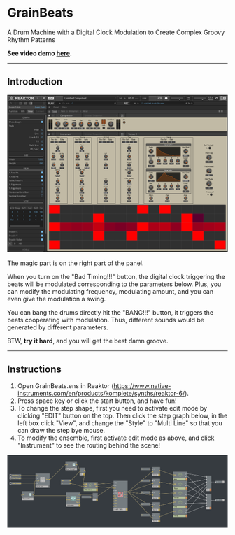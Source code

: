 # GrainBeats

A Drum Machine with a Digital Clock Modulation to Create Complex Groovy Rhythm Patterns

**See video demo [here](https://youtu.be/KdxJaFsBaPY).**

-------

## Introduction

![Panel](panel.png)

The magic part is on the right part of the panel. 

When you turn on the "Bad Timing!!!" button, the digital clock triggering the beats will be modulated corresponding to the parameters below. Plus, you can modify the modulating frequency, modulating amount, and you can even give the modulation a swing.

You can bang the drums directly hit the "BANG!!!" button, it triggers the beats cooperating with modulation. Thus, different sounds would be generated by different parameters.

BTW, **try it hard**, and you will get the best damn groove. 

-------

## Instructions

1. Open GrainBeats.ens in Reaktor (https://www.native-instruments.com/en/products/komplete/synths/reaktor-6/).
2. Press space key or click the start button, and have fun!
3. To change the step shape, first you need to activate edit mode by clicking "EDIT" button on the top. Then click  the step graph below, in the left box click "View", and change the "Style" to "Multi Line" so that you can draw the step bye mouse.
4. To modify the ensemble, first activate edit mode as above, and click "Instrument" to see the routing behind the scene!

![Interfaces](instrument.png)

